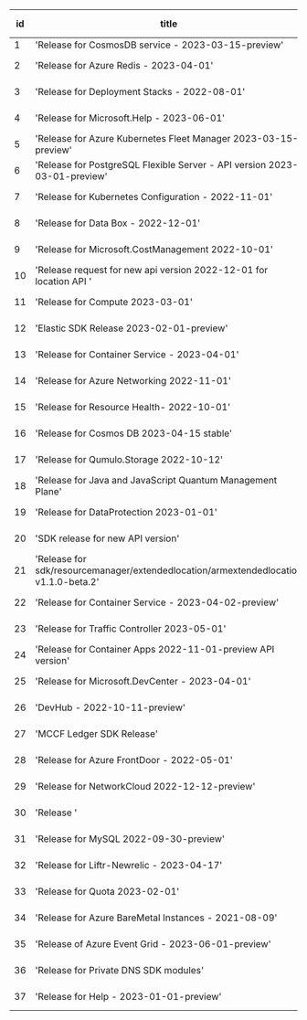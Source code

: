 | id | title | Python | Go | Java | Js | created date | target date | status |
| ------ | ------ | ------ | ------ | ------ | ------ | ------ | ------ | :-----: |
| 1 | 'Release for CosmosDB service - 2023-03-15-preview'  | [#4191](https://github.com/Azure/sdk-release-request/issues/4191)  | [#4190](https://github.com/Azure/sdk-release-request/issues/4190)  | [#4188](https://github.com/Azure/sdk-release-request/issues/4188)  | [#4189](https://github.com/Azure/sdk-release-request/issues/4189)  | 05-23 |  |  |
| 2 | 'Release for Azure Redis - 2023-04-01'  | [#4187](https://github.com/Azure/sdk-release-request/issues/4187)  | [#4184](https://github.com/Azure/sdk-release-request/issues/4184)  | [#4186](https://github.com/Azure/sdk-release-request/issues/4186)  | [#4185](https://github.com/Azure/sdk-release-request/issues/4185)  | 05-22 | 06-23 |  |
| 3 | 'Release for Deployment Stacks - 2022-08-01'  | [#4179](https://github.com/Azure/sdk-release-request/issues/4179)  | [#4182](https://github.com/Azure/sdk-release-request/issues/4182)  | [#4180](https://github.com/Azure/sdk-release-request/issues/4180)  | [#4181](https://github.com/Azure/sdk-release-request/issues/4181)  | 05-18 | 06-23 | Hold on by Python/ |
| 4 | 'Release for Microsoft.Help - 2023-06-01'  | [#4175](https://github.com/Azure/sdk-release-request/issues/4175)  | [#4176](https://github.com/Azure/sdk-release-request/issues/4176)  | [#4177](https://github.com/Azure/sdk-release-request/issues/4177)  | [#4178](https://github.com/Azure/sdk-release-request/issues/4178)  | 05-18 | 06-23 |  |
| 5 | 'Release for Azure Kubernetes Fleet Manager 2023-03-15-preview'  | [#4172](https://github.com/Azure/sdk-release-request/issues/4172)  | [#4173](https://github.com/Azure/sdk-release-request/issues/4173)  | [#4174](https://github.com/Azure/sdk-release-request/issues/4174)  | [#4171](https://github.com/Azure/sdk-release-request/issues/4171)  | 05-18 | 06-23 |  |
| 6 | 'Release for PostgreSQL Flexible Server - API version 2023-03-01-preview'  | [#4158](https://github.com/Azure/sdk-release-request/issues/4158)  | [#4160](https://github.com/Azure/sdk-release-request/issues/4160)  | [#4159](https://github.com/Azure/sdk-release-request/issues/4159)  | [#4157](https://github.com/Azure/sdk-release-request/issues/4157)  | 05-11 | 05-26 | Hold on by Python/ |
| 7 | 'Release for Kubernetes Configuration - 2022-11-01'  | [#4108](https://github.com/Azure/sdk-release-request/issues/4108)  | [#4106](https://github.com/Azure/sdk-release-request/issues/4106)  |  | [#4107](https://github.com/Azure/sdk-release-request/issues/4107)  | 04-28 | 05-26 |  |
| 8 | 'Release for Data Box - 2022-12-01'  | [#4104](https://github.com/Azure/sdk-release-request/issues/4104)  | [#4103](https://github.com/Azure/sdk-release-request/issues/4103)  | [#4105](https://github.com/Azure/sdk-release-request/issues/4105)  | [#4102](https://github.com/Azure/sdk-release-request/issues/4102)  | 04-27 | 05-26 |  |
| 9 | 'Release for Microsoft.CostManagement 2022-10-01'  | [#4089](https://github.com/Azure/sdk-release-request/issues/4089)  | [#4087](https://github.com/Azure/sdk-release-request/issues/4087)  |  | [#4088](https://github.com/Azure/sdk-release-request/issues/4088)  | 04-25 | 05-26 |  |
| 10 | 'Release request for new api version 2022-12-01 for location API '  | [#4079](https://github.com/Azure/sdk-release-request/issues/4079)  | [#4082](https://github.com/Azure/sdk-release-request/issues/4082)  | [#4081](https://github.com/Azure/sdk-release-request/issues/4081)  |  | 04-24 | 05-26 | Hold on by Go/Python/ |
| 11 | 'Release for Compute 2023-03-01'  | [#4058](https://github.com/Azure/sdk-release-request/issues/4058)  | [#4059](https://github.com/Azure/sdk-release-request/issues/4059)  |  | [#4060](https://github.com/Azure/sdk-release-request/issues/4060)  | 04-18 | 05-26 |  |
| 12 | 'Elastic SDK Release 2023-02-01-preview'  |  |  | [#4155](https://github.com/Azure/sdk-release-request/issues/4155)  | [#4156](https://github.com/Azure/sdk-release-request/issues/4156)  | 05-11 | 05-26 |  |
| 13 | 'Release for Container Service - 2023-04-01'  |  | [#4143](https://github.com/Azure/sdk-release-request/issues/4143)  | [#4145](https://github.com/Azure/sdk-release-request/issues/4145)  | [#4142](https://github.com/Azure/sdk-release-request/issues/4142)  | 05-08 | 05-26 | Hold on by Java/ |
| 14 | 'Release for Azure Networking 2022-11-01'  |  | [#4140](https://github.com/Azure/sdk-release-request/issues/4140)  | [#4141](https://github.com/Azure/sdk-release-request/issues/4141)  | [#4139](https://github.com/Azure/sdk-release-request/issues/4139)  | 05-07 | 05-26 |  |
| 15 | 'Release for Resource Health- 2022-10-01'  |  | [#4116](https://github.com/Azure/sdk-release-request/issues/4116)  | [#4115](https://github.com/Azure/sdk-release-request/issues/4115)  | [#4117](https://github.com/Azure/sdk-release-request/issues/4117)  | 05-01 | 05-26 |  |
| 16 | 'Release for Cosmos DB 2023-04-15 stable'  |  | [#4113](https://github.com/Azure/sdk-release-request/issues/4113)  | [#4112](https://github.com/Azure/sdk-release-request/issues/4112)  | [#4111](https://github.com/Azure/sdk-release-request/issues/4111)  | 04-28 | 05-26 |  |
| 17 | 'Release for Qumulo.Storage 2022-10-12'  |  | [#4095](https://github.com/Azure/sdk-release-request/issues/4095)  | [#4094](https://github.com/Azure/sdk-release-request/issues/4094)  | [#4096](https://github.com/Azure/sdk-release-request/issues/4096)  | 04-26 | 05-26 |  |
| 18 | 'Release for Java and JavaScript Quantum Management Plane'  |  |  | [#3991](https://github.com/Azure/sdk-release-request/issues/3991)  |  | 03-24 | 04-28 | Hold on by Java/ |
| 19 | 'Release for DataProtection 2023-01-01'  |  |  | [#3692](https://github.com/Azure/sdk-release-request/issues/3692)  |  | 01-24 | 02-24 |  |
| 20 | 'SDK release for new API version'  |  | [#4164](https://github.com/Azure/sdk-release-request/issues/4164)  |  | [#4162](https://github.com/Azure/sdk-release-request/issues/4162)  | 05-14 | 06-23 |  |
| 21 | 'Release for sdk/resourcemanager/extendedlocation/armextendedlocation v1.1.0-beta.2'  |  | [#4152](https://github.com/Azure/sdk-release-request/issues/4152)  |  |  | 05-10 | 05-26 |  |
| 22 | 'Release for Container Service - 2023-04-02-preview'  |  | [#4147](https://github.com/Azure/sdk-release-request/issues/4147)  |  | [#4146](https://github.com/Azure/sdk-release-request/issues/4146)  | 05-08 | 05-26 |  |
| 23 | 'Release for Traffic Controller 2023-05-01'  |  | [#4137](https://github.com/Azure/sdk-release-request/issues/4137)  |  | [#4136](https://github.com/Azure/sdk-release-request/issues/4136)  | 05-05 | 05-26 |  |
| 24 | 'Release for Container Apps 2022-11-01-preview API version'  |  | [#4132](https://github.com/Azure/sdk-release-request/issues/4132)  |  | [#4133](https://github.com/Azure/sdk-release-request/issues/4133)  | 05-05 | 05-26 |  |
| 25 | 'Release for Microsoft.DevCenter - 2023-04-01'  |  | [#4125](https://github.com/Azure/sdk-release-request/issues/4125)  |  | [#4127](https://github.com/Azure/sdk-release-request/issues/4127)  | 05-04 | 05-26 |  |
| 26 | 'DevHub - 2022-10-11-preview'  |  | [#4122](https://github.com/Azure/sdk-release-request/issues/4122)  |  | [#4120](https://github.com/Azure/sdk-release-request/issues/4120)  | 05-01 | 05-26 |  |
| 27 | 'MCCF Ledger SDK Release'  |  | [#4100](https://github.com/Azure/sdk-release-request/issues/4100)  |  |  | 04-26 | 05-26 |  |
| 28 | 'Release for Azure FrontDoor - 2022-05-01'  |  | [#4075](https://github.com/Azure/sdk-release-request/issues/4075)  |  | [#4076](https://github.com/Azure/sdk-release-request/issues/4076)  | 04-23 | 05-26 |  |
| 29 | 'Release for NetworkCloud 2022-12-12-preview'  |  | [#4072](https://github.com/Azure/sdk-release-request/issues/4072)  |  | [#4073](https://github.com/Azure/sdk-release-request/issues/4073)  | 04-21 | 05-26 |  |
| 30 | 'Release '  |  | [#4064](https://github.com/Azure/sdk-release-request/issues/4064)  |  | [#4063](https://github.com/Azure/sdk-release-request/issues/4063)  | 04-18 | 05-26 | Hold on by JS/Go/ |
| 31 | 'Release for MySQL 2022-09-30-preview'  |  | [#4057](https://github.com/Azure/sdk-release-request/issues/4057)  |  | [#4056](https://github.com/Azure/sdk-release-request/issues/4056)  | 04-18 | 05-26 |  |
| 32 | 'Release for Liftr-Newrelic - 2023-04-17'  |  | [#4051](https://github.com/Azure/sdk-release-request/issues/4051)  |  | [#4053](https://github.com/Azure/sdk-release-request/issues/4053)  | 04-17 | 05-26 |  |
| 33 | 'Release for Quota 2023-02-01'  |  | [#3967](https://github.com/Azure/sdk-release-request/issues/3967)  |  | [#3968](https://github.com/Azure/sdk-release-request/issues/3968)  | 03-22 | 04-28 | Hold on by JS/Go/ |
| 34 | 'Release for Azure BareMetal Instances - 2021-08-09'  |  |  |  | [#4183](https://github.com/Azure/sdk-release-request/issues/4183)  | 05-19 | 06-23 |  |
| 35 | 'Release of Azure Event Grid - 2023-06-01-preview'  |  |  |  | [#4169](https://github.com/Azure/sdk-release-request/issues/4169)  | 05-16 | 06-23 |  |
| 36 | 'Release for Private DNS SDK modules'  |  |  |  | [#4067](https://github.com/Azure/sdk-release-request/issues/4067)  | 04-20 | 05-26 |  |
| 37 | 'Release for Help - 2023-01-01-preview'  |  |  |  | [#4034](https://github.com/Azure/sdk-release-request/issues/4034)  | 04-12 | 04-28 |  |
